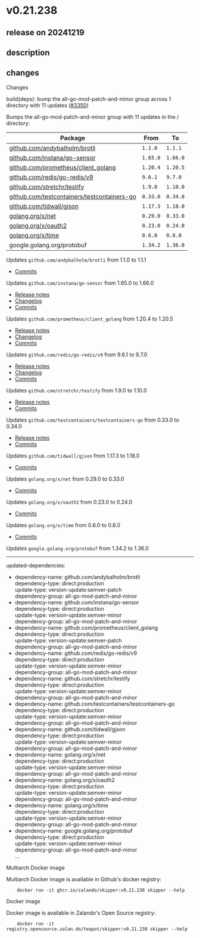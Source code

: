 # v0.21.238

## release on 20241219

## description

## changes

Changes

build(deps): bump the all-go-mod-patch-and-minor group across 1 directory with 11 updates (<a class="issue-link js-issue-link" data-error-text="Failed to load title" data-id="2749873916" data-permission-text="Title is private" data-url="https://github.com/zalando/skipper/issues/3350" data-hovercard-type="pull_request" data-hovercard-url="/zalando/skipper/pull/3350/hovercard" href="https://github.com/zalando/skipper/pull/3350">#3350</a>)

Bumps the all-go-mod-patch-and-minor group with 11 updates in the / directory:

|                                                    Package                                                    |        From         |         To          |
|---------------------------------------------------------------------------------------------------------------|---------------------|---------------------|
| <a href="https://github.com/andybalholm/brotli">github.com/andybalholm/brotli</a>                             | <code>1.1.0</code>  | <code>1.1.1</code>  |
| <a href="https://github.com/instana/go-sensor">github.com/instana/go-sensor</a>                               | <code>1.65.0</code> | <code>1.66.0</code> |
| <a href="https://github.com/prometheus/client_golang">github.com/prometheus/client_golang</a>                 | <code>1.20.4</code> | <code>1.20.5</code> |
| <a href="https://github.com/redis/go-redis">github.com/redis/go-redis/v9</a>                                  | <code>9.6.1</code>  | <code>9.7.0</code>  |
| <a href="https://github.com/stretchr/testify">github.com/stretchr/testify</a>                                 | <code>1.9.0</code>  | <code>1.10.0</code> |
| <a href="https://github.com/testcontainers/testcontainers-go">github.com/testcontainers/testcontainers-go</a> | <code>0.33.0</code> | <code>0.34.0</code> |
| <a href="https://github.com/tidwall/gjson">github.com/tidwall/gjson</a>                                       | <code>1.17.3</code> | <code>1.18.0</code> |
| <a href="https://github.com/golang/net">golang.org/x/net</a>                                                  | <code>0.29.0</code> | <code>0.33.0</code> |
| <a href="https://github.com/golang/oauth2">golang.org/x/oauth2</a>                                            | <code>0.23.0</code> | <code>0.24.0</code> |
| <a href="https://github.com/golang/time">golang.org/x/time</a>                                                | <code>0.6.0</code>  | <code>0.8.0</code>  |
| google.golang.org/protobuf                                                                                    | <code>1.34.2</code> | <code>1.36.0</code> |

Updates <code>github.com/andybalholm/brotli</code> from 1.1.0 to 1.1.1

* <a href="https://github.com/andybalholm/brotli/compare/v1.1.0...v1.1.1">Commits</a>

Updates <code>github.com/instana/go-sensor</code> from 1.65.0 to 1.66.0

* <a href="https://github.com/instana/go-sensor/releases">Release notes</a>
* <a href="https://github.com/instana/go-sensor/blob/main/CHANGELOG.md">Changelog</a>
* <a href="https://github.com/instana/go-sensor/compare/v1.65.0...v1.66.0">Commits</a>

Updates <code>github.com/prometheus/client_golang</code> from 1.20.4 to 1.20.5

* <a href="https://github.com/prometheus/client_golang/releases">Release notes</a>
* <a href="https://github.com/prometheus/client_golang/blob/main/CHANGELOG.md">Changelog</a>
* <a href="https://github.com/prometheus/client_golang/compare/v1.20.4...v1.20.5">Commits</a>

Updates <code>github.com/redis/go-redis/v9</code> from 9.6.1 to 9.7.0

* <a href="https://github.com/redis/go-redis/releases">Release notes</a>
* <a href="https://github.com/redis/go-redis/blob/master/CHANGELOG.md">Changelog</a>
* <a href="https://github.com/redis/go-redis/compare/v9.6.1...v9.7.0">Commits</a>

Updates <code>github.com/stretchr/testify</code> from 1.9.0 to 1.10.0

* <a href="https://github.com/stretchr/testify/releases">Release notes</a>
* <a href="https://github.com/stretchr/testify/compare/v1.9.0...v1.10.0">Commits</a>

Updates <code>github.com/testcontainers/testcontainers-go</code> from 0.33.0 to 0.34.0

* <a href="https://github.com/testcontainers/testcontainers-go/releases">Release notes</a>
* <a href="https://github.com/testcontainers/testcontainers-go/compare/v0.33.0...v0.34.0">Commits</a>

Updates <code>github.com/tidwall/gjson</code> from 1.17.3 to 1.18.0

* <a href="https://github.com/tidwall/gjson/compare/v1.17.3...v1.18.0">Commits</a>

Updates <code>golang.org/x/net</code> from 0.29.0 to 0.33.0

* <a href="https://github.com/golang/net/compare/v0.29.0...v0.33.0">Commits</a>

Updates <code>golang.org/x/oauth2</code> from 0.23.0 to 0.24.0

* <a href="https://github.com/golang/oauth2/compare/v0.23.0...v0.24.0">Commits</a>

Updates <code>golang.org/x/time</code> from 0.6.0 to 0.8.0

* <a href="https://github.com/golang/time/compare/v0.6.0...v0.8.0">Commits</a>

Updates <code>google.golang.org/protobuf</code> from 1.34.2 to 1.36.0

*** ** * ** ***

updated-dependencies:

* dependency-name: github.com/andybalholm/brotli  
  dependency-type: direct:production  
  update-type: version-update:semver-patch  
  dependency-group: all-go-mod-patch-and-minor
* dependency-name: github.com/instana/go-sensor  
  dependency-type: direct:production  
  update-type: version-update:semver-minor  
  dependency-group: all-go-mod-patch-and-minor
* dependency-name: github.com/prometheus/client_golang  
  dependency-type: direct:production  
  update-type: version-update:semver-patch  
  dependency-group: all-go-mod-patch-and-minor
* dependency-name: github.com/redis/go-redis/v9  
  dependency-type: direct:production  
  update-type: version-update:semver-minor  
  dependency-group: all-go-mod-patch-and-minor
* dependency-name: github.com/stretchr/testify  
  dependency-type: direct:production  
  update-type: version-update:semver-minor  
  dependency-group: all-go-mod-patch-and-minor
* dependency-name: github.com/testcontainers/testcontainers-go  
  dependency-type: direct:production  
  update-type: version-update:semver-minor  
  dependency-group: all-go-mod-patch-and-minor
* dependency-name: github.com/tidwall/gjson  
  dependency-type: direct:production  
  update-type: version-update:semver-minor  
  dependency-group: all-go-mod-patch-and-minor
* dependency-name: golang.org/x/net  
  dependency-type: direct:production  
  update-type: version-update:semver-minor  
  dependency-group: all-go-mod-patch-and-minor
* dependency-name: golang.org/x/oauth2  
  dependency-type: direct:production  
  update-type: version-update:semver-minor  
  dependency-group: all-go-mod-patch-and-minor
* dependency-name: golang.org/x/time  
  dependency-type: direct:production  
  update-type: version-update:semver-minor  
  dependency-group: all-go-mod-patch-and-minor
* dependency-name: google.golang.org/protobuf  
  dependency-type: direct:production  
  update-type: version-update:semver-minor  
  dependency-group: all-go-mod-patch-and-minor  
  ...

Multiarch Docker image

Multiarch Docker image is available in Github's docker registry:

        docker run -it ghcr.io/zalando/skipper:v0.21.238 skipper --help

Docker image

Docker image is available in Zalando's Open Source registry:

        docker run -it registry.opensource.zalan.do/teapot/skipper:v0.21.238 skipper --help

